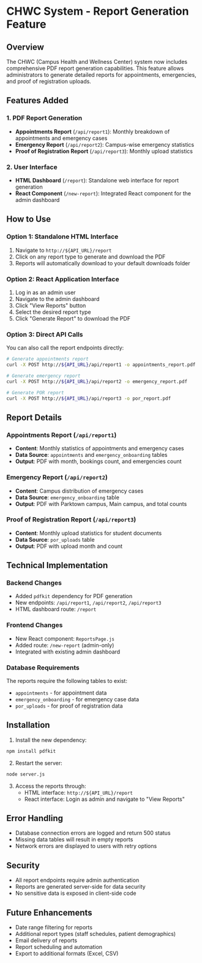 # CHWC System - Report Generation Feature

## Overview
The CHWC (Campus Health and Wellness Center) system now includes comprehensive PDF report generation capabilities. This feature allows administrators to generate detailed reports for appointments, emergencies, and proof of registration uploads.

## Features Added

### 1. PDF Report Generation
- **Appointments Report** (`/api/report1`): Monthly breakdown of appointments and emergency cases
- **Emergency Report** (`/api/report2`): Campus-wise emergency statistics
- **Proof of Registration Report** (`/api/report3`): Monthly upload statistics

### 2. User Interface
- **HTML Dashboard** (`/report`): Standalone web interface for report generation
- **React Component** (`/new-report`): Integrated React component for the admin dashboard

## How to Use

### Option 1: Standalone HTML Interface
1. Navigate to `http://${API_URL}/report`
2. Click on any report type to generate and download the PDF
3. Reports will automatically download to your default downloads folder

### Option 2: React Application Interface
1. Log in as an admin user
2. Navigate to the admin dashboard
3. Click "View Reports" button
4. Select the desired report type
5. Click "Generate Report" to download the PDF

### Option 3: Direct API Calls
You can also call the report endpoints directly:

```bash
# Generate appointments report
curl -X POST http://${API_URL}/api/report1 -o appointments_report.pdf

# Generate emergency report
curl -X POST http://${API_URL}/api/report2 -o emergency_report.pdf

# Generate POR report
curl -X POST http://${API_URL}/api/report3 -o por_report.pdf
```

## Report Details

### Appointments Report (`/api/report1`)
- **Content**: Monthly statistics of appointments and emergency cases
- **Data Source**: `appointments` and `emergency_onboarding` tables
- **Output**: PDF with month, bookings count, and emergencies count

### Emergency Report (`/api/report2`)
- **Content**: Campus distribution of emergency cases
- **Data Source**: `emergency_onboarding` table
- **Output**: PDF with Parktown campus, Main campus, and total counts

### Proof of Registration Report (`/api/report3`)
- **Content**: Monthly upload statistics for student documents
- **Data Source**: `por_uploads` table
- **Output**: PDF with upload month and count

## Technical Implementation

### Backend Changes
- Added `pdfkit` dependency for PDF generation
- New endpoints: `/api/report1`, `/api/report2`, `/api/report3`
- HTML dashboard route: `/report`

### Frontend Changes
- New React component: `ReportsPage.js`
- Added route: `/new-report` (admin-only)
- Integrated with existing admin dashboard

### Database Requirements
The reports require the following tables to exist:
- `appointments` - for appointment data
- `emergency_onboarding` - for emergency case data
- `por_uploads` - for proof of registration data

## Installation

1. Install the new dependency:
```bash
npm install pdfkit
```

2. Restart the server:
```bash
node server.js
```

3. Access the reports through:
   - HTML interface: `http://${API_URL}/report`
   - React interface: Login as admin and navigate to "View Reports"

## Error Handling
- Database connection errors are logged and return 500 status
- Missing data tables will result in empty reports
- Network errors are displayed to users with retry options

## Security
- All report endpoints require admin authentication
- Reports are generated server-side for data security
- No sensitive data is exposed in client-side code

## Future Enhancements
- Date range filtering for reports
- Additional report types (staff schedules, patient demographics)
- Email delivery of reports
- Report scheduling and automation
- Export to additional formats (Excel, CSV)
